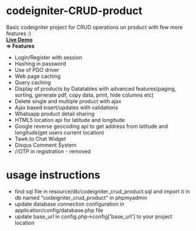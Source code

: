 # codeigniter-CRUD-product
Basic codeigniter project for CRUD operations on product with few more features :)  
**[Live Demo](https://happysolutions.000webhostapp.com)**  
**=> Features**
* Login/Register with session  
* Hashing in password  
* Use of PDO driver  
* Web page caching  
* Query caching  
* Display of products by Datatables with advanced features(paging, sorting, generate pdf, copy data, print, hide columns etc)  
* Delete single and multiple product with ajax
* Ajax based insert/updates with validations  
* Whatsapp product detail sharing
* HTML5 location api for latitude and longitude  
* Google reverse geocoding api to get address from latitude and longitude(get users current location)  
* Tawk.to Chat Widget  
* Disqus Comment System  
* //OTP in registration - removed  

# usage instructions
* find sql file in resource/db/codeigniter_crud_product.sql and import it in db named "codeigniter_crud_product" in phpmyadmin  
* update database connection configuration in application/config/database.php file  
* update base_url in config.php->config['base_url'] to your project location  
